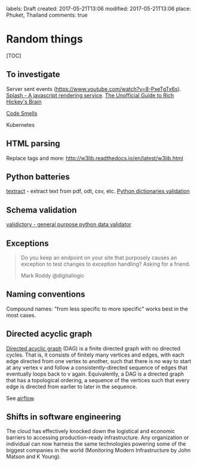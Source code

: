 labels: Draft
created: 2017-05-21T13:06
modified: 2017-05-21T13:06
place: Phuket, Thailand
comments: true

# Random things

[TOC]

## To investigate

Server sent events (https://www.youtube.com/watch?v=8-PxeTgTx6s).
[Splash - A javascript rendering service](http://splash.readthedocs.io/en/stable/).
[The Unofficial Guide to Rich Hickey's Brain](http://www.flyingmachinestudios.com/programming/the-unofficial-guide-to-rich-hickeys-brain/)

[Code Smells](https://sourcemaking.com/refactoring/smells)

Kubernetes

## HTML parsing

Replace tags and more:
http://w3lib.readthedocs.io/en/latest/w3lib.html

## Python batteries

[textract](https://github.com/deanmalmgren/textract) - extract text from pdf, odt, csv, etc.
[Python dictionaries validation](https://github.com/nicolaiarocci/cerberus)

## Schema validation

[validictory - general purpose python data validator](https://pypi.python.org/pypi/validictory)

## Exceptions

> Do you keep an endpoint on your site that purposely causes an exception to test changes to 
exception handling? Asking for a friend.
>
> Mark Roddy @digitallogic

## Naming conventions

Compound names: "from less specific to more specific" works best in the most cases.

## Directed acyclic graph

[Directed acyclic graph](https://en.wikipedia.org/wiki/Directed_acyclic_graph) (DAG) is a finite directed graph with no directed cycles. That is, it consists of finitely many vertices and edges, with each edge directed from one vertex to another, such that there is no way to start at any vertex v and follow a consistently-directed sequence of edges that eventually loops back to v again. Equivalently, a DAG is a directed graph that has a topological ordering, a sequence of the vertices such that every edge is directed from earlier to later in the sequence.

See [airflow](https://airflow.incubator.apache.org/).

## Shifts in software engineering

The cloud has effectively knocked down the logistical and economic barriers to
accessing production-ready infrastructure. Any organization or individual can
now harness the same technologies powering some of the biggest companies in
the world (Monitoring Modern Infrastructure by John Matson and K Young).

